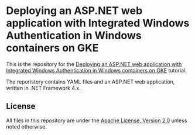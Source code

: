 # Deploying an ASP.NET web application with Integrated Windows Authentication in Windows containers on GKE

This is the repository for the [Deploying an ASP.NET web application with Integrated Windows Authentication in Windows containers on GKE](https://cloud.google.com/solutions/link-to-tutorial) tutorial. 

The reporistory contains YAML files and an ASP.NET web application, written in .NET Framework 4.x.

## License

All files in this repository are under the
[Apache License, Version 2.0](LICENSE) unless noted otherwise.
